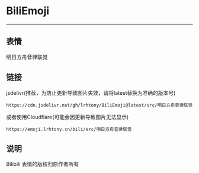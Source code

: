 # BiliEmoji
---
## 表情
明日方舟音律联觉
## 链接
jsdelivr(推荐，为防止更新导致图片失效，请将latest替换为准确的版本号)
```
https://cdn.jsdelivr.net/gh/lrhtony/BiliEmoji@latest/src/明日方舟音律联觉
```
或者使用Cloudflare(可能会因更新导致图片无法显示)
```
https://emoji.lrhtony.cn/bili/src/明日方舟音律联觉
```
## 说明
Bilibili 表情的版权归原作者所有
